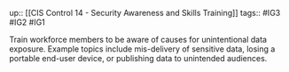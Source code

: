 up:: [[CIS Control 14 - Security Awareness and Skills Training]]
tags:: #IG3 #IG2 #IG1

Train workforce members to be aware of causes for unintentional data exposure. Example topics include mis-delivery of sensitive data, losing a portable end-user device, or publishing data to unintended audiences.